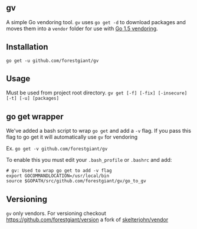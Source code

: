 ## gv
A simple Go vendoring tool. `gv` uses `go get -d` to download packages and moves them into a `vendor` folder for use with [Go 1.5 vendoring](https://docs.google.com/document/d/1Bz5-UB7g2uPBdOx-rw5t9MxJwkfpx90cqG9AFL0JAYo/edit). 

## Installation
`go get -u github.com/forestgiant/gv`

## Usage
Must be used from project root directory.
`gv get [-f] [-fix] [-insecure] [-t] [-u] [packages]` 

## go get wrapper
We've added a bash script to wrap `go get` and add a `-v` flag. If you pass this flag to go get it will automatically use `gv` for vendoring

Ex. `go get -v github.com/forestgiant/gv`

To enable this you must edit your `.bash_profile` or `.bashrc` and add:

```
# gv: Used to wrap go get to add -v flag 
export GOCOMMANDLOCATION=/usr/local/bin
source $GOPATH/src/github.com/forestgiant/gv/go_to_gv
```

## Versioning
`gv` only vendors. For versioning checkout https://github.com/forestgiant/version a fork of [skelterjohn/vendor](https://github.com/skelterjohn/vendor)
